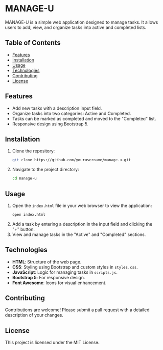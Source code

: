 # MANAGE-U

MANAGE-U is a simple web application designed to manage tasks. It allows users to add, view, and organize tasks into active and completed lists.

## Table of Contents

- [Features](#features)
- [Installation](#installation)
- [Usage](#usage)
- [Technologies](#technologies)
- [Contributing](#contributing)
- [License](#license)

## Features

- Add new tasks with a description input field.
- Organize tasks into two categories: Active and Completed.
- Tasks can be marked as completed and moved to the "Completed" list.
- Responsive design using Bootstrap 5.

## Installation

1. Clone the repository:
    ```bash
    git clone https://github.com/yourusername/manage-u.git
    ```
2. Navigate to the project directory:
    ```bash
    cd manage-u
    ```

## Usage

1. Open the `index.html` file in your web browser to view the application:
    ```bash
    open index.html
    ```
2. Add a task by entering a description in the input field and clicking the "+" button.
3. View and manage tasks in the "Active" and "Completed" sections.

## Technologies

- **HTML**: Structure of the web page.
- **CSS**: Styling using Bootstrap and custom styles in `styles.css`.
- **JavaScript**: Logic for managing tasks in `scripts.js`.
- **Bootstrap 5**: For responsive design.
- **Font Awesome**: Icons for visual enhancement.

## Contributing

Contributions are welcome! Please submit a pull request with a detailed description of your changes.

## License

This project is licensed under the MIT License.
